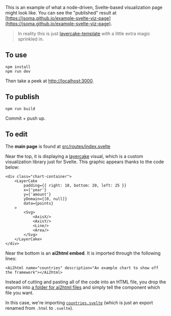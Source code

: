 This is an example of what a node-driven, Svelte-based visualization page might look like. You can see the "published" result at [https://jsoma.github.io/example-svelte-viz-page](https://jsoma.github.io/example-svelte-viz-page).

> In reality this is just [layercake-template](https://github.com/mhkeller/layercake-template) with a little extra magic sprinkled in.

## To use

```
npm install
npm run dev
```

Then take a peek at [http://localhost:3000](http://localhost:3000).

## To publish

```
npm run build
```

Commit + push up.

## To edit

The **main page** is found at [src/routes/index.svelte](src/routes/index.svelte)

Near the top, it is displaying a [layercake](https://layercake.graphics/) visual, which is a custom visualization library just for Svelte. This graphic appears thanks to the code below:

```svelte
<div class="chart-container">
    <LayerCake
        padding={{ right: 10, bottom: 20, left: 25 }}
        x={'year'}
        y={'amount'}
        yDomain={[0, null]}
        data={points}
    >
        <Svg>
            <AxisX/>
            <AxisY/>
            <Line/>
            <Area/>
        </Svg>
    </LayerCake>
</div>
```

Near the bottom is an **ai2html embed**. It is imported through the following lines:

```svelte
<Ai2html name="countries" description="An example chart to show off the framework"></Ai2html>
```

Instead of cutting and pasting all of the code into an HTML file, you drop the exports into [a folder for ai2html files](src/ai2html) and simply tell the component which file you want.

In this case, we're importing [`countries.svelte`](src/ai2html/countries.svelte) (which is just an export renamed from `.html` to `.svelte`).
